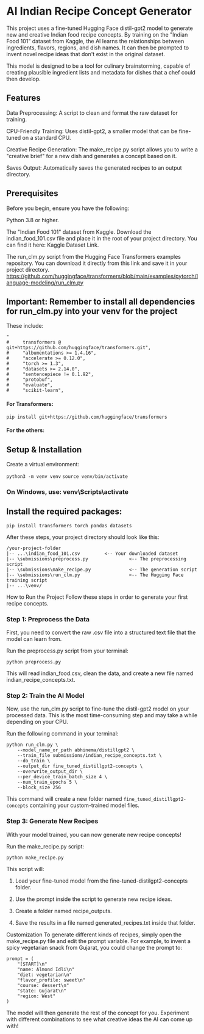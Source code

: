 # AI Indian Recipe Concept Generator
This project uses a fine-tuned Hugging Face distil-gpt2 model to generate new and creative Indian food recipe concepts. By training on the "Indian Food 101" dataset from Kaggle, the AI learns the relationships between ingredients, flavors, regions, and dish names. It can then be prompted to invent novel recipe ideas that don't exist in the original dataset.

This model is designed to be a tool for culinary brainstorming, capable of creating plausible ingredient lists and metadata for dishes that a chef could then develop.

## Features
Data Preprocessing: A script to clean and format the raw dataset for training.

CPU-Friendly Training: Uses distil-gpt2, a smaller model that can be fine-tuned on a standard CPU.

Creative Recipe Generation: The make_recipe.py script allows you to write a "creative brief" for a new dish and generates a concept based on it.

Saves Output: Automatically saves the generated recipes to an output directory.

## Prerequisites
Before you begin, ensure you have the following:

Python 3.8 or higher.

The "Indian Food 101" dataset from Kaggle. Download the indian_food_101.csv file and place it in the root of your project directory. You can find it here: Kaggle Dataset Link.

The run_clm.py script from the Hugging Face Transformers examples repository. You can download it directly from this link and save it in your project directory.
https://github.com/huggingface/transformers/blob/main/examples/pytorch/language-modeling/run_clm.py

## Important: Remember to install all dependencies for run_clm.py into your venv for the project
These include:
```
"
#     transformers @ git+https://github.com/huggingface/transformers.git",
#     "albumentations >= 1.4.16",
#     "accelerate >= 0.12.0",
#     "torch >= 1.3",
#     "datasets >= 2.14.0",
#     "sentencepiece != 0.1.92",
#     "protobuf",
#     "evaluate",
#     "scikit-learn",
```

#### For Transformers:
`pip install git+https://github.com/huggingface/transformers`
#### For the others:


## Setup & Installation
Create a virtual environment:

`python3 -m venv venv`
`source venv/bin/activate`  
### On Windows, use: venv\Scripts\activate

## Install the required packages:

`pip install transformers torch pandas datasets`

After these steps, your project directory should look like this:
```
/your-project-folder
|-- ...\indian_food_101.csv         <-- Your downloaded dataset
|-- \submissions\preprocess.py               <-- The preprocessing script
|-- \submissions\make_recipe.py              <-- The generation script
|-- \submissions\run_clm.py                  <-- The Hugging Face training script
|-- ...\venv/
```

How to Run the Project
Follow these steps in order to generate your first recipe concepts.

### Step 1: Preprocess the Data
First, you need to convert the raw .csv file into a structured text file that the model can learn from.

Run the preprocess.py script from your terminal:

`python preprocess.py`

This will read indian_food.csv, clean the data, and create a new file named indian_recipe_concepts.txt.

### Step 2: Train the AI Model
Now, use the run_clm.py script to fine-tune the distil-gpt2 model on your processed data. This is the most time-consuming step and may take a while depending on your CPU.

Run the following command in your terminal:
```
python run_clm.py \
    --model_name_or_path abhinema/distillgpt2 \
    --train_file submissions/indian_recipe_concepts.txt \
    --do_train \
    --output_dir fine_tuned_distillgpt2-concepts \
    --overwrite_output_dir \
    --per_device_train_batch_size 4 \
    --num_train_epochs 5 \
    --block_size 256 
```

This command will create a new folder named `fine_tuned_distillgpt2-concepts` containing your custom-trained model files.

### Step 3: Generate New Recipes
With your model trained, you can now generate new recipe concepts!

Run the make_recipe.py script:

`python make_recipe.py`

This script will:

1. Load your fine-tuned model from the fine-tuned-distilgpt2-concepts folder.

2. Use the prompt inside the script to generate new recipe ideas.

3. Create a folder named recipe_outputs.

4. Save the results in a file named generated_recipes.txt inside that folder.

Customization
To generate different kinds of recipes, simply open the make_recipe.py file and edit the prompt variable. For example, to invent a spicy vegetarian snack from Gujarat, you could change the prompt to:
```
prompt = (
    "[START]\n"
    "name: Almond Idli\n"
    "diet: vegetarian\n"
    "flavor_profile: sweet\n"
    "course: dessert\n"
    "state: Gujarat\n"
    "region: West"
)
```

The model will then generate the rest of the concept for you. Experiment with different combinations to see what creative ideas the AI can come up with!